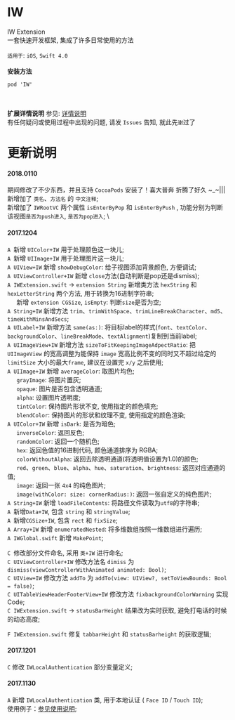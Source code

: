 # IW
IW Extension \
一套快速开发框架, 集成了许多日常使用的方法
\
\
`适用于`: `iOS`, `Swift 4.0`
\
\
**安装方法**
```
pod 'IW'
```
\
\
**扩展详情说明**
参见: [详情说明](http://iwecon.cc/index.php/archives/7/) \
有任何疑问或使用过程中出现的问题, 请发 `Issues` 告知, 就此先`谢`过了


# 更新说明
#### 2018.0110
期间修改了不少东西，并且支持 `CocoaPods` 安装了！喜大普奔 折腾了好久 ~_~||| \
新增加了 `类名`、`方法名` 的 `中文注释`; \
新增加了 `IWRootVC` 两个属性 `isEnterByPop` 和 `isEnterByPush` , 功能分别为判断该视图`是否为push进入`, `是否为pop进入`; \

#### 2017.1204
`A`&ensp;新增 `UIColor+IW` 用于处理颜色这一块儿; \
`A`&ensp;新增 `UIImage+IW` 用于处理图片这一块儿; \
`A`&ensp;`UIView+IW` 新增 `showDebugColor`: 给子视图添加背景颜色, 方便调试; \
`A`&ensp;`UIViewController+IW` 新增 `close`方法(自动判断是pop还是dismiss); \
`A`&ensp;`IWExtension.swift` -> `extension String` 新增类方法 `hexString` 和 `hexLetterString` 两个方法, 用于转换为16进制字符串; \
&emsp;&ensp;新增 `extension CGSize`, `isEmpty`: 判断`size`是否为空; \
`A`&ensp;`String+IW` 新增方法 `trim`、`trimWithSpace`、`trimLineBreakCharacter`、`md5`、`timeWithMinsAndSecs`; \
`A`&ensp;`UILabel+IW` 新增方法 `same(as:)`: 将目标label的样式(`font`、`textColor`、`backgroundColor`、`lineBreakMode`、`textAlignment`)复制到当前label; \
`A`&ensp;`UIImageView+IW` 新增方法 `sizeToFitKeepingImageAdpectRatio`: 把 `UIImageView` 的宽高调整为能保持 `image` 宽高比例不变的同时又不超过给定的 `limitSize` 大小的最大`frame`, 建议在设置完 `x/y` 之后使用; \
`A`&ensp;`UIImage+IW` 新增 `averageColor`: 取图片均色; \
&emsp;&ensp;`grayImage`: 将图片置灰; \
&emsp;&ensp;`opaque`: 图片是否包含透明通道; \
&emsp;&ensp;`alpha`: 设置图片透明度; \
&emsp;&ensp;`tintColor`: 保持图片形状不变, 使用指定的颜色填充; \
&emsp;&ensp;`blendColor`: 保持图片的形状和纹理不变, 使用指定的颜色渲染; \
`A`&ensp;`UIColor+IW` 新增 `isDark`: 是否为暗色;\
&emsp;&ensp;`inverseColor`: 返回反色; \
&emsp;&ensp;`randomColor`: 返回一个随机色; \
&emsp;&ensp;`hex`: 返回色值的16进制代码, 颜色通道排序为 RGBA; \
&emsp;&ensp;`colorWithoutAlpha`: 返回去除透明通道(将透明值设置为1.0)的颜色; \
&emsp;&ensp;`red`、`green`、`blue`、`alpha`、`hue`、`saturation`、`brightness`: 返回对应通道的值; \
&emsp;&ensp;`image`: 返回一张 `4x4` 的纯色图片;  
&emsp;&ensp;`image(withColor: size: cornerRadius:)`: 返回一张自定义的纯色图片; \
`A`&ensp;`String+IW` 新增 `loadFileContents`: 将路径文件读取为`utf8`的字符串; \
`A`&ensp;新增`Data+IW`, 包含 `string` 和 `stringValue`; \
`A`&ensp;新增`CGSize+IW`, 包含 `rect` 和 `fixSize`; \
`A`&ensp;`Array+IW` 新增 `enumeratedNested`: 将多维数组按照一维数组进行遍历; \
`A`&ensp;`IWGlobal.swift` 新增 `MakePoint`; 

`C`&ensp;修改部分文件命名, 采用 `类+IW` 进行命名; \
`C`&ensp;`UIViewController+IW` 修改方法名 `dimiss` 为 `dismiss(viewControllerWithAnimated animated: Bool)`; \
`C`&ensp;`UIView+IW` 修改方法 `addTo` 为 `addTo(view: UIView?, setToViewBounds: Bool = false)`; \
`C`&ensp;`UITableViewHeaderFooterView+IW` 修改方法 `fixbackgroundColorWarning` 实现Code; \
`C`&ensp;`IWExtension.swift` -> `statusBarHeight` 结果改为实时获取, 避免打电话的时候的动态高度; 

`F`&ensp;`IWExtension.swift` 修复 `tabbarHeight` 和 `statusBarheight` 的获取逻辑; 

#### 2017.1201
`C` 修改 `IWLocalAuthentication` 部分变量定义; 

#### 2017.1130
`A` 新增 `IWLocalAuthentication` 类, 用于本地认证 ( `Face ID` / `Touch ID`); \
使用例子：[参见使用说明](http://iwecon.cc/index.php/archives/16/);
